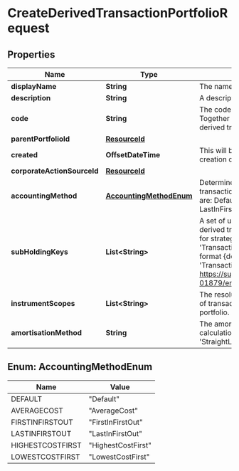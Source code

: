 

# CreateDerivedTransactionPortfolioRequest


## Properties

Name | Type | Description | Notes
------------ | ------------- | ------------- | -------------
**displayName** | **String** | The name of the derived transaction portfolio. | 
**description** | **String** | A description for the derived transaction portfolio. |  [optional]
**code** | **String** | The code of the derived transaction portfolio. Together with the scope this uniquely identifies the derived transaction portfolio. | 
**parentPortfolioId** | [**ResourceId**](ResourceId.md) |  | 
**created** | **OffsetDateTime** | This will be auto-populated to be the parent portfolio creation date. |  [optional]
**corporateActionSourceId** | [**ResourceId**](ResourceId.md) |  |  [optional]
**accountingMethod** | [**AccountingMethodEnum**](#AccountingMethodEnum) | Determines the accounting treatment given to the transaction portfolio&#39;s tax lots. The available values are: Default, AverageCost, FirstInFirstOut, LastInFirstOut, HighestCostFirst, LowestCostFirst |  [optional]
**subHoldingKeys** | **List&lt;String&gt;** | A set of unique transaction properties to group the derived transaction portfolio&#39;s holdings by, perhaps for strategy tagging. Each property must be from the &#39;Transaction&#39; domain and identified by a key in the format {domain}/{scope}/{code}, for example &#39;Transaction/strategies/quantsignal&#39;. See https://support.lusid.com/knowledgebase/article/KA-01879/en-us for more information. |  [optional]
**instrumentScopes** | **List&lt;String&gt;** | The resolution strategy used to resolve instruments of transactions/holdings upserted to this derived portfolio. |  [optional]
**amortisationMethod** | **String** | The amortisation method the portfolio is using in the calculation. This can be &#39;NoAmortisation&#39;, &#39;StraightLine&#39; or &#39;EffectiveYield&#39;. |  [optional]



## Enum: AccountingMethodEnum

Name | Value
---- | -----
DEFAULT | &quot;Default&quot;
AVERAGECOST | &quot;AverageCost&quot;
FIRSTINFIRSTOUT | &quot;FirstInFirstOut&quot;
LASTINFIRSTOUT | &quot;LastInFirstOut&quot;
HIGHESTCOSTFIRST | &quot;HighestCostFirst&quot;
LOWESTCOSTFIRST | &quot;LowestCostFirst&quot;



